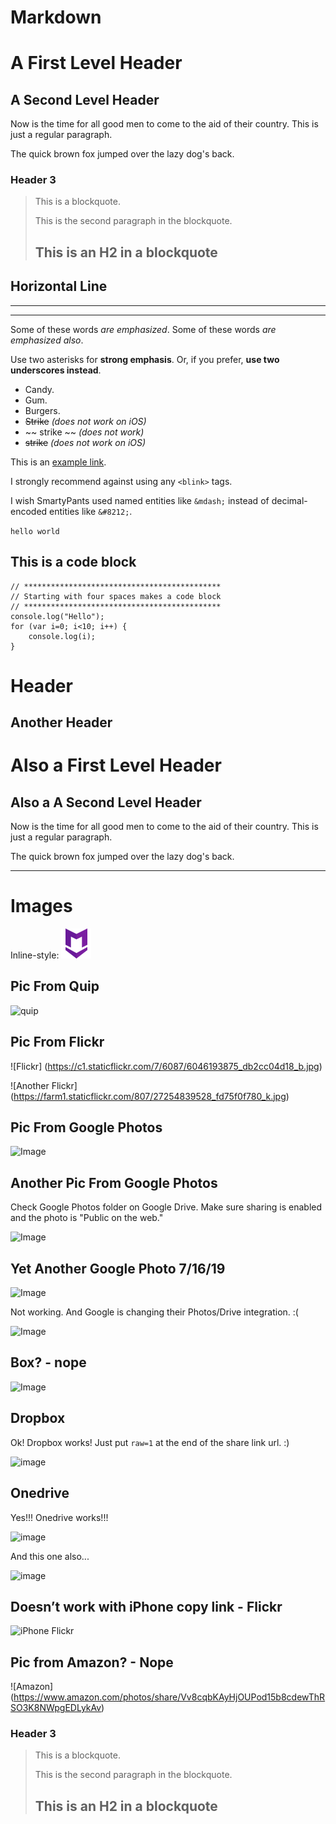 # Markdown

# A First Level Header
## A Second Level Header

Now is the time for all good men to come to the aid of their country. This is just a regular paragraph.

The quick brown fox jumped over the lazy dog's back.

### Header 3

> This is a blockquote.
> 
> This is the second paragraph in the blockquote.
>
> ## This is an H2 in a blockquote

## Horizontal Line
***
- - - 

Some of these words *are emphasized*.
Some of these words _are emphasized also_.

Use two asterisks for **strong emphasis**.
Or, if you prefer, __use two underscores instead__.

*   Candy.
*   Gum.
*   Burgers.
*  <strike>Strike</strike> _(does not work on iOS)_
*  ~~ strike ~~ _(does not work)_
*  <s>strike</s> _(does not work on iOS)_

This is an [example link](http://example.com/).

I strongly recommend against using any `<blink>` tags.

I wish SmartyPants used named entities like `&mdash;`
instead of decimal-encoded entities like `&#8212;`. 

`hello world`

## This is a code block

    // ********************************************
    // Starting with four spaces makes a code block
    // ********************************************
    console.log("Hello");
    for (var i=0; i<10; i++) {
        console.log(i);
    }

# Header
## Another Header

Also a  First Level Header
====================

Also a A Second Level Header
---------------------

Now is the time for all good men to come to
the aid of their country. This is just a
regular paragraph.

The quick brown fox jumped over the lazy
dog's back.

***
# Images

Inline-style: 
![alt text](https://github.com/adam-p/markdown-here/raw/master/src/common/images/icon48.png "Logo Title Text 1")

## Pic From Quip
![quip](https://quip.com/blob/PReAAA3a0U3/XccJ4pjO4Ck2ZwTcDv8HMA?a=Lo7mYEBaq0AtmSccA6rAqV0k0kvpLs8NYyNpFzTd9iUa)

## Pic From Flickr
![Flickr] (https://c1.staticflickr.com/7/6087/6046193875_db2cc04d18_b.jpg)

![Another Flickr] (https://farm1.staticflickr.com/807/27254839528_fd75f0f780_k.jpg)

## Pic From Google Photos
![Image](http://drive.google.com/uc?export=view&id=1yiLYm0yfDKsuqv6mUFG5vU9KL6ciNjvPRw)

## Another Pic From Google Photos

Check Google Photos folder on Google Drive. Make sure sharing is enabled and the photo is "Public on the web."

![Image](http://drive.google.com/uc?export=view&id=1Hh6GHsduU3HedFzBYSy2z7q347hlT_Y3xw)

## Yet Another Google Photo 7/16/19
![Image](http://drive.google.com/uc?export=view&id=pDLJoY1xMdnkKv6M6)

Not working. And Google is changing their Photos/Drive integration. :(

![Image](https://photos.google.com/photo/AF1QipNHSrs56BaqoYFQ8ZzNOxXz-3t2WUllEDeIwerL)

## Box? - nope

![Image](https://app.box.com/file/12568813448)

## Dropbox
Ok! Dropbox works! Just put `raw=1` at the end of the share link url. :)

![image](https://www.dropbox.com/s/c58ksqgu8aixzfr/2015-10-18%2017.23.25.jpg?raw=1)

## Onedrive 
Yes!!! Onedrive works!!!

![image](https://fsf18a.dm.files.1drv.com/y4mSw_84kdhqvSB9f407LO-5-QpynD9Kr9rXdxh9ieeKCRmOaepjbg2g129y0oVI5aB-bbZfMFlEVc0v_l2JOZZdK2tSNtKjfN8gYk-AfYrFGcODA9HOocf7iIkVmGtrP25sXO-CzUD5F7Z-U7QtaFImVEpYXnVddylQrgcvt2c1N1ZW57xSvWyDSHPRM4BQ4K4Iub0_e3FI8gqQVeC4gc9uQ?width=1536&height=2048&cropmode=none)

And this one also...

![image](https://kouavq.dm.files.1drv.com/y4mnue36qDJv83eOJITH5ELtToE7Gc1VvV56oPuVtGivmw0yB6QDdUevnRTgMtAh0Gp7hB-ifv13swvddLyd8hlQeYP6CIcxVHak4rz4PVxq4fxEHLSKcTJbmuNjpeXO1srKbnTH51EVOaHvTPE-OGRMU4b8YBasXu9GIWYGJ7A_U0TI44bdt6V6FZt9XoVgQ9Wf7kFSPOrN767rEh2rtHFjw?width=1024&height=768&cropmode=none)

## Doesn’t work with iPhone copy link - Flickr
![iPhone Flickr](https://www.flickr.com/gp/50438817@N02/c7d73V)

## Pic from Amazon? - Nope
![Amazon] (https://www.amazon.com/photos/share/Vv8cqbKAyHjOUPod15b8cdewThRSO3K8NWpgEDLykAv)

### Header 3
> This is a blockquote.
> 
> This is the second paragraph in the blockquote.
>
> ## This is an H2 in a blockquote
